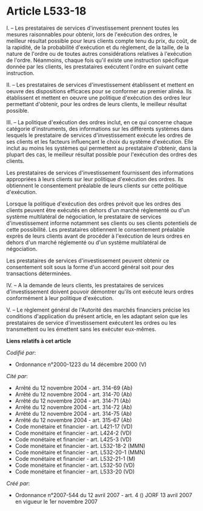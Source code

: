 # Article L533-18

I. – Les prestataires de services d'investissement prennent toutes les mesures raisonnables pour obtenir, lors de l'exécution
des ordres, le meilleur résultat possible pour leurs clients compte tenu du prix, du coût, de la rapidité, de la probabilité
d'exécution et du règlement, de la taille, de la nature de l'ordre ou de toutes autres considérations relatives à l'exécution
de l'ordre. Néanmoins, chaque fois qu'il existe une instruction spécifique donnée par les clients, les prestataires exécutent
l'ordre en suivant cette instruction.

II. – Les prestataires de services d'investissement établissent et mettent en oeuvre des dispositions efficaces pour se
conformer au premier alinéa. Ils établissent et mettent en oeuvre une politique d'exécution des ordres leur permettant
d'obtenir, pour les ordres de leurs clients, le meilleur résultat possible.

III. – La politique d'exécution des ordres inclut, en ce qui concerne chaque catégorie d'instruments, des informations sur
les différents systèmes dans lesquels le prestataire de services d'investissement exécute les ordres de ses clients et les
facteurs influençant le choix du système d'exécution. Elle inclut au moins les systèmes qui permettent au prestataire
d'obtenir, dans la plupart des cas, le meilleur résultat possible pour l'exécution des ordres des clients.

Les prestataires de services d'investissement fournissent des informations appropriées à leurs clients sur leur politique
d'exécution des ordres. Ils obtiennent le consentement préalable de leurs clients sur cette politique d'exécution.

Lorsque la politique d'exécution des ordres prévoit que les ordres des clients peuvent être exécutés en dehors d'un marché
réglementé ou d'un système multilatéral de négociation, le prestataire de services d'investissement informe notamment ses
clients ou ses clients potentiels de cette possibilité. Les prestataires obtiennent le consentement préalable exprès de leurs
clients avant de procéder à l'exécution de leurs ordres en dehors d'un marché réglementé ou d'un système multilatéral de
négociation.

Les prestataires de services d'investissement peuvent obtenir ce consentement soit sous la forme d'un accord général soit
pour des transactions déterminées.

IV. – A la demande de leurs clients, les prestataires de services d'investissement doivent pouvoir démontrer qu'ils ont
exécuté leurs ordres conformément à leur politique d'exécution.

V. – Le règlement général de l'Autorité des marchés financiers précise les conditions d'application du présent article, en
les adaptant selon que les prestataires de service d'investissement exécutent les ordres ou les transmettent ou les émettent
sans les exécuter eux-mêmes.

**Liens relatifs à cet article**

_Codifié par_:

  - Ordonnance n°2000-1223 du 14 décembre 2000 (V)

_Cité par_:

  - Arrêté du 12 novembre 2004 - art. 314-69 (Ab)
  - Arrêté du 12 novembre 2004 - art. 314-70 (Ab)
  - Arrêté du 12 novembre 2004 - art. 314-71 (Ab)
  - Arrêté du 12 novembre 2004 - art. 314-72 (Ab)
  - Arrêté du 12 novembre 2004 - art. 314-75 (Ab)
  - Arrêté du 12 novembre 2004 - art. 315-67 (Ab)
  - Code monétaire et financier - art. L421-17 (VD)
  - Code monétaire et financier - art. L424-2 (VD)
  - Code monétaire et financier - art. L425-3 (VD)
  - Code monétaire et financier - art. L532-18-2 (MMN)
  - Code monétaire et financier - art. L532-20-1 (MMN)
  - Code monétaire et financier - art. L532-21-1 (M)
  - Code monétaire et financier - art. L532-50 (VD)
  - Code monétaire et financier - art. L533-20 (VD)

_Créé par_:

  - Ordonnance n°2007-544 du 12 avril 2007 - art. 4 () JORF 13 avril 2007 en vigueur le 1er novembre 2007
